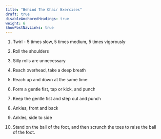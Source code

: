 ```yaml
---
title: "Behind The Chair Exercises"
draft: true
disableAnchoredHeadings: true
weight: 6
ShowPostNavLinks: true
---
```

1. Twirl - 5 times slow, 5 times medium, 5 times vigorously

2. Roll the shoulders

3. Silly rolls are unnecessary

4. Reach overhead, take a deep breath

5. Reach up and down at the same time

6. Form a gentle fist, tap or kick, and punch

7. Keep the gentle fist and step out and punch

8. Ankles, front and back

9. Ankles, side to side

10. Stand on the ball of the foot, and then scrunch the toes to raise the ball of the foot.
